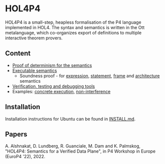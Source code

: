 # HOL4P4

HOL4P4 is a small-step, heapless formalisation of the P4 language implemented in HOL4. The syntax and semantics is written in the Ott metalanguage, which co-organizes export of definitions to multiple interactive theorem provers.

## Content

* [Proof of determinism for the semantics](hol/deterScript.sml)
* [Executable semantics](hol/p4_exec_semScript.sml)
  * Soundness proof - for [expression](hol/p4_exec_sem_e_soundnessScript.sml), [statement](hol/p4_exec_sem_stmt_soundnessScript.sml), [frame](hol/p4_exec_sem_frames_soundnessScript.sml) and [architecture](hol/p4_exec_sem_arch_soundnessScript.sml) semantics
* [Verification, testing and debugging tools](hol/p4_testLib.sml)
* Examples: [concrete execution](hol/test-vss.sml), [non-interference](hol/test-vss-ttl.sml)

## Installation

Installation instructions for Ubuntu can be found in [INSTALL.md](INSTALL.md).

## Papers

A. Alshnakat, D. Lundberg, R. Guanciale, M. Dam and K. Palmskog, "HOL4P4: Semantics for a Verified Data Plane", in P4 Workshop in Europe (EuroP4 '22), 2022.
